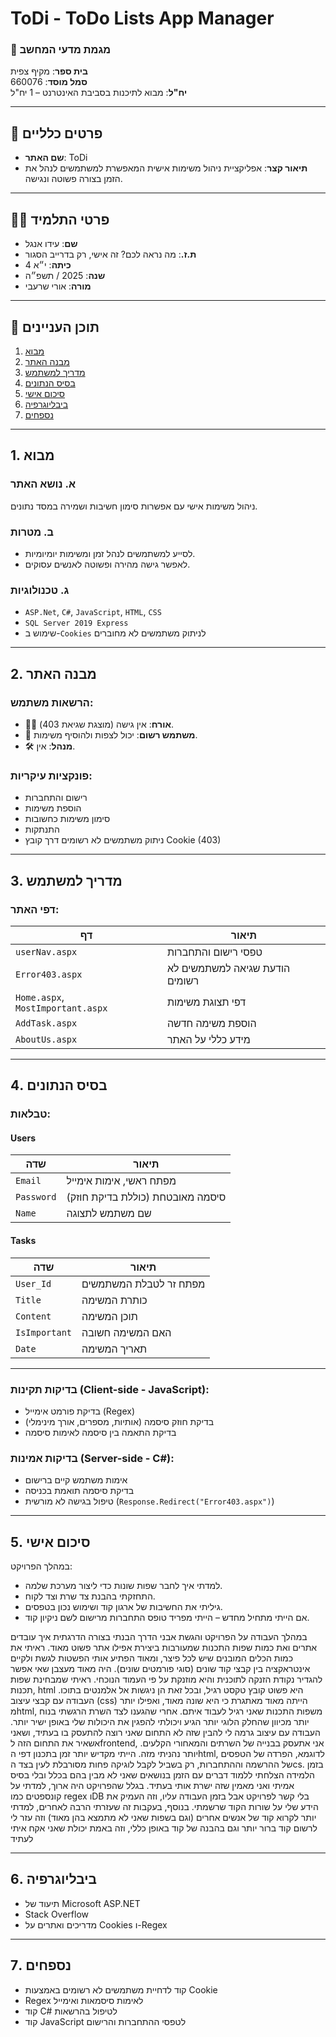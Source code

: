 # ToDi - ToDo Lists App Manager

### 🏫 מגמת מדעי המחשב  
**בית ספר**: מקיף צפית  
**סמל מוסד**: 660076  
**יח"ל**: מבוא לתיכנות בסביבת האינטרנט – 1 יח"ל  

---

## 📘 פרטים כלליים

- **שם האתר**: ToDi  
- **תיאור קצר**: אפליקציית ניהול משימות אישית המאפשרת למשתמשים לנהל את הזמן בצורה פשוטה ונגישה.

---

## 👨‍🎓 פרטי התלמיד

- **שם**: עידו אנגל  
- **ת.ז.**: מה נראה לכם? זה אישי, רק בדרייב הסגור  
- **כיתה**: י״א 4  
- **שנה**: 2025 / תשפ״ה  
- **מורה**: אורי שרעבי  

---

## 🧭 תוכן העניינים

1. [מבוא](#1-מבוא)  
2. [מבנה האתר](#2-מבנה-האתר)  
3. [מדריך למשתמש](#3-מדריך-למשתמש)  
4. [בסיס הנתונים](#4-בסיס-הנתונים)  
5. [סיכום אישי](#5-סיכום-אישי)  
6. [ביבליוגרפיה](#6-ביבליוגרפיה)  
7. [נספחים](#7-נספחים)  

---

## 1. מבוא

### א. נושא האתר  
ניהול משימות אישי עם אפשרות סימון חשיבות ושמירה במסד נתונים.

### ב. מטרות  
- לסייע למשתמשים לנהל זמן ומשימות יומיומיות.  
- לאפשר גישה מהירה ופשוטה לאנשים עסוקים.

### ג. טכנולוגיות  
- `ASP.Net`, `C#`, `JavaScript`, `HTML`, `CSS`  
- `SQL Server 2019 Express`  
- שימוש ב-`Cookies` לניתוק משתמשים לא מחוברים  

---

## 2. מבנה האתר

### הרשאות משתמש:

- 🕵️‍♂️ **אורח**: אין גישה (מוצגת שגיאת 403).  
- 👤 **משתמש רשום**: יכול לצפות ולהוסיף משימות.  
- 🛠 **מנהל**: אין.

### פונקציות עיקריות:

- רישום והתחברות  
- הוספת משימות  
- סימון משימות כחשובות  
- התנתקות  
- ניתוק משתמשים לא רשומים דרך קובץ Cookie (403)

---

## 3. מדריך למשתמש

### דפי האתר:

| דף | תיאור |
|-----|--------|
| `userNav.aspx` | טפסי רישום והתחברות |
| `Error403.aspx` | הודעת שגיאה למשתמשים לא רשומים |
| `Home.aspx`, `MostImportant.aspx` | דפי תצוגת משימות |
| `AddTask.aspx` | הוספת משימה חדשה |
| `AboutUs.aspx` | מידע כללי על האתר |

---

## 4. בסיס הנתונים

### טבלאות:

#### Users

| שדה | תיאור |
|------|--------|
| `Email` | מפתח ראשי, אימות אימייל |
| `Password` | סיסמה מאובטחת (כוללת בדיקת חוזק) |
| `Name` | שם משתמש לתצוגה |

#### Tasks

| שדה | תיאור |
|------|--------|
| `User_Id` | מפתח זר לטבלת המשתמשים |
| `Title` | כותרת המשימה |
| `Content` | תוכן המשימה |
| `IsImportant` | האם המשימה חשובה |
| `Date` | תאריך המשימה |

---

### בדיקות תקינות (Client-side - JavaScript):

- בדיקת פורמט אימייל (Regex)  
- בדיקת חוזק סיסמה (אותיות, מספרים, אורך מינימלי)  
- בדיקת התאמה בין סיסמה לאימות סיסמה  

### בדיקות אמינות (Server-side - C#):

- אימות משתמש קיים ברישום  
- בדיקת סיסמה תואמת בכניסה  
- טיפול בגישה לא מורשית (`Response.Redirect("Error403.aspx")`)

---

## 5. סיכום אישי

במהלך הפרויקט:
- למדתי איך לחבר שפות שונות כדי ליצור מערכת שלמה.
- התחזקתי בהבנת צד שרת וצד לקוח.
- גיליתי את החשיבות של ארגון קוד ושימוש נכון בטפסים.
- אם הייתי מתחיל מחדש – הייתי מפריד טופס התחברות מרישום לשם ניקיון קוד.


במהלך העבודה על הפרויקט והגשת אבני הדרך הבנתי בצורה הדרגתית איך עובדים אתרים ואת כמות שפות התכנות שמעורבות ביצירת אפילו אתר פשוט מאוד. ראיתי את כמות הכלים המובנים שיש לכל פיצר, ומאוד הפתיע אותי הפשטות לגשת ולקיים אינטראקציה בין קבצי קוד שונים (סוגי פורמטים שונים). היה מאוד מעצבן שאי אפשר להגדיר נקודת הזנקה לתוכנית והיא מוזנקת על פי העמוד הנוכחי.
ראיתי שמבחינת שפות תכנות, html היא פשוט קובץ טקסט רגיל, ובכל זאת הן ניגשות אל אלמנטים בתוכו. 
העבודה עם קבצי עיצוב (css) הייתה מאוד מאתגרת כי היא שונה מאוד, ואפילו יותר מhtml, משפות התכנות שאני רגיל לעבוד איתם.
אחרי שהגענו לצד השרת הרגשתי בנוח יותר מכיוון שהחלק הלוגי יותר הגיע ויכולתי להפגין את היכולות שלי באופן ישיר יותר.
העבודה עם עיצוב גרמה לי להבין שזה לא התחום שאני רוצה להתעסק בו בעתיד, ושאני אשאיר את התחום הזה לfrontend, אני אתעסק בבנייה של השרתים והמאחורי הקלעים. יותר נהניתי מזה.
הייתי מקדיש יותר זמן בתכנון דפי הhtml, לדוגמא, הפרדה של הטפסים של ההרשמה וההתחברות, רק בשביל לקבל לוגיקה פחות מסורבלת לעין בצד הcs.
בזמן הלמידה הצלחתי ללמוד דברים עם הזמן בנושאים  שאני לא מבין בהם בכלל ובלי בסיס אמיתי ואני מאמין שזה ישרת אותי בעתיד. בגלל שהפרויקט היה ארוך, למדתי על קונספטים כמו regex וDB בלי קשר לפרויקט אבל בזמן העבודה עליו, וזה העמיק את הידע שלי על שורות הקוד שרשמתי.
בנוסף, בעקבות זה שעזרתי הרבה לאחרים, למדתי יותר לקרוא קוד של אנשים אחרים (וגם בשפות שאני לא מתמצא בהן מאוד) וזה עזר לי לרשום קוד ברור יותר וגם בהבנה של קוד באופן כללי, וזה באמת יכולת שאני אקח איתי לעתיד

---

## 6. ביבליוגרפיה

- תיעוד של Microsoft ASP.NET  
- Stack Overflow  
- מדריכים ואתרים על Cookies ו-Regex  
---

## 7. נספחים

- קוד לדחיית משתמשים לא רשומים באמצעות Cookie  
- Regex לאימות סיסמאות ואימייל  
- קוד C# לטיפול בהרשאות  
- קוד JavaScript לטפסי ההתחברות והרישום  
